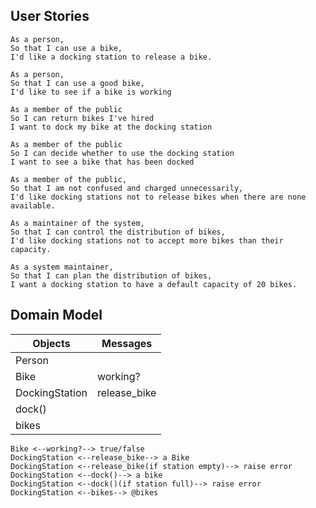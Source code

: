 ## User Stories

```
As a person,
So that I can use a bike,
I'd like a docking station to release a bike.
```

```
As a person,
So that I can use a good bike,
I'd like to see if a bike is working
```

```
As a member of the public
So I can return bikes I've hired
I want to dock my bike at the docking station
```

```
As a member of the public
So I can decide whether to use the docking station
I want to see a bike that has been docked
```

```
As a member of the public,
So that I am not confused and charged unnecessarily,
I'd like docking stations not to release bikes when there are none available.
```

```
As a maintainer of the system,
So that I can control the distribution of bikes,
I'd like docking stations not to accept more bikes than their capacity.
```

```
As a system maintainer,
So that I can plan the distribution of bikes,
I want a docking station to have a default capacity of 20 bikes.
```

## Domain Model

Objects | Messages
--------|---------
Person |
Bike | working?
DockingStation | release_bike
 | dock()
 | bikes

```
Bike <--working?--> true/false
DockingStation <--release_bike--> a Bike
DockingStation <--release_bike(if station empty)--> raise error
DockingStation <--dock()--> a bike
DockingStation <--dock()(if station full)--> raise error
DockingStation <--bikes--> @bikes
```
